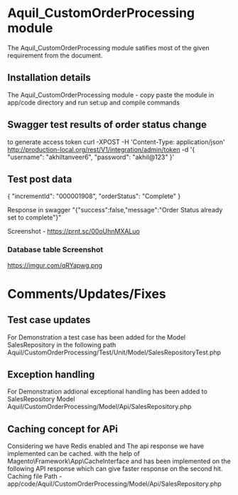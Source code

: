 # Aquil_CustomOrderProcessing module
The Aquil_CustomOrderProcessing module satifies most of the given requirement from the document.

## Installation details

The Aquil_CustomOrderProcessing module - copy paste the module in app/code directory and run set:up and compile commands

## Swagger test results of order status change
to generate access token
 curl -XPOST -H 'Content-Type: application/json' http://production-local.org/rest/V1/integration/admin/token -d '{ "username": "akhiltanveer6", "password": "akhil@123" }'

## Test post data
{
"incrementId": "000001908",
"orderStatus": "Complete"
}

Response in swagger
"{\"success\":false,\"message\":\"Order Status already set to complete\"}"

Screenshot - https://prnt.sc/00oUhnMXALuo

### Database table Screenshot
https://imgur.com/qRYapwg.png

# Comments/Updates/Fixes

## Test case updates
For Demonstration a test case has been added for the Model SalesRepository in the following path
Aquil/CustomOrderProcessing/Test/Unit/Model/SalesRepositoryTest.php

## Exception handling
For Demonstration addional exceptional handling has been added to SalesRepository Model
Aquil/CustomOrderProcessing/Model/Api/SalesRepository.php

## Caching concept for APi
Considering we have Redis enabled and The api response we have implemented can be cached.
with the help of Magento\Framework\App\CacheInterface and has been implemented on the following API response which can give faster response on the second hit.
Caching file Path - app/code/Aquil/CustomOrderProcessing/Model/Api/SalesRepository.php


